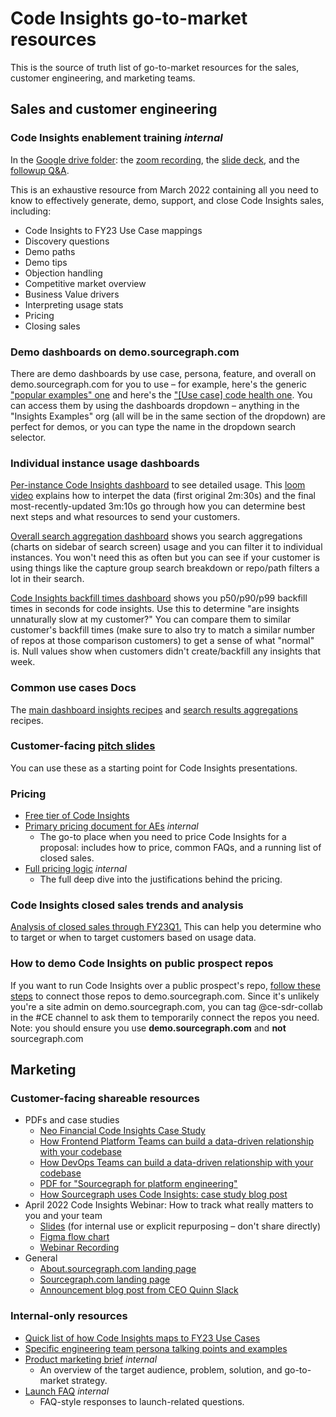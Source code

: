# Code Insights go-to-market resources

This is the source of truth list of go-to-market resources for the sales, customer engineering, and marketing teams.

## Sales and customer engineering

### Code Insights enablement training _internal_

In the [Google drive folder](https://drive.google.com/drive/folders/1vYwRVsK8IfmaLa7cDcctXydClsWmnAQE): the [zoom recording](https://drive.google.com/file/d/1B1RX_Vn1sWVcv6iZajcMlcYhw5jwMtjp/view), the [slide deck](https://docs.google.com/presentation/d/1feAl1na3R3A56c_WKvWddgZB_bhk69Qqq6GWr_ISYuM/edit#slide=id.g115ca1be0be_3_654), and the [followup Q&A](https://docs.google.com/document/d/1r22Q7D801c1W6sNB0UAXk_VFlG-BgFgxk0sByZ7hR2E/edit).

This is an exhaustive resource from March 2022 containing all you need to know to effectively generate, demo, support, and close Code Insights sales, including:

- Code Insights to FY23 Use Case mappings
- Discovery questions
- Demo paths
- Demo tips
- Objection handling
- Competitive market overview
- Business Value drivers
- Interpreting usage stats
- Pricing
- Closing sales

### Demo dashboards on demo.sourcegraph.com 

There are demo dashboards by use case, persona, feature, and overall on demo.sourcegraph.com for you to use – for example, here's the generic ["popular examples" one](https://demo.sourcegraph.com/insights/dashboards/ZGFzaGJvYXJkOnsiSWRUeXBlIjoiY3VzdG9tIiwiQXJnIjo3NDU0Nn0=) and here's the ["[Use case] code health one](https://demo.sourcegraph.com/insights/dashboards/ZGFzaGJvYXJkOnsiSWRUeXBlIjoiY3VzdG9tIiwiQXJnIjo3NDUzNn0=). You can access them by using the dashboards dropdown – anything in the "Insights Examples" org (all will be in the same section of the dropdown) are perfect for demos, or you can type the name in the dropdown search selector. 
### Individual instance usage dashboards

[Per-instance Code Insights dashboard](https://sourcegraph.looker.com/dashboards/208?Instance=Atlassian) to see detailed usage. This [loom video](https://drive.google.com/file/d/1MoAI2VSpw49lYJh2cUXTSnC2Ys_EdyTd/view?usp=sharing) explains how to interpet the data (first original 2m:30s) and the final most-recently-updated 3m:10s go through how you can determine best next steps and what resources to send your customers.

[Overall search aggregation dashboard](https://sourcegraph.looker.com/dashboards/370?Unique+Server+ID=) shows you search aggregations (charts on sidebar of search screen) usage and you can filter it to individual instances. You won't need this as often but you can see if your customer is using things like the capture group search breakdown or repo/path filters a lot in their search.

[Code Insights backfill times dashboard](https://sourcegraph.looker.com/dashboards/373) shows you p50/p90/p99 backfill times in seconds for code insights. Use this to determine "are insights unnaturally slow at my customer?" You can compare them to similar customer's backfill times (make sure to also try to match a similar number of repos at those comparison customers) to get a sense of what "normal" is. Null values show when customers didn't create/backfill any insights that week.

### Common use cases Docs

The [main dashboard insights recipes](https://docs.sourcegraph.com/code_insights/references/common_use_cases) and [search results aggregations](https://docs.sourcegraph.com/code_insights/references/search_aggregations_use_cases) recipes.

### Customer-facing [pitch slides](https://docs.google.com/presentation/d/1EXKLG_Bk7L95EvWmAWzE3XQs_eV5QASELG2Sgppd278/edit)

You can use these as a starting point for Code Insights presentations.

### Pricing

- [Free tier of Code Insights](https://docs.sourcegraph.com/code_insights/references/license#limited-access)
- [Primary pricing document for AEs](https://docs.google.com/document/d/11Y5ZDIT_nCwkobGzVgseM7vgmk5Hkt-4UZHvivHwN7A/edit#) _internal_
  - The go-to place when you need to price Code Insights for a proposal: includes how to price, common FAQs, and a running list of closed sales.
- [Full pricing logic](https://docs.google.com/document/d/1uItRIIzujoCCaZkDg73ZV8lguhux-D75zjqVr6zTnRI/edit#bookmark=id.i02vq75zxjxu) _internal_
  - The full deep dive into the justifications behind the pricing.

### Code Insights closed sales trends and analysis

[Analysis of closed sales through FY23Q1.](https://docs.google.com/presentation/d/1xEMucmt6E3hXl-k1bRp5nsfFyEVI1zqkFlVj-Fn4Jt8/edit#slide=id.g12fb793a505_0_36) This can help you determine who to target or when to target customers based on usage data.

### How to demo Code Insights on public prospect repos

If you want to run Code Insights over a public prospect's repo, [follow these steps](https://drive.google.com/file/d/1fOrEPLS91-4CTNwihOQi7w0Q_nOIEd0X/view?usp=sharing) to connect those repos to demo.sourcegraph.com. Since it's unlikely you're a site admin on demo.sourcegraph.com, you can tag @ce-sdr-collab in the #CE channel to ask them to temporarily connect the repos you need. Note: you should ensure you use **demo.sourcegraph.com** and **not** sourcegraph.com

## Marketing

### Customer-facing shareable resources

- PDFs and case studies
  - [Neo Financial Code Insights Case Study](https://about.sourcegraph.com/case-studies/neo-financial-improves-the-developer-experience-with-sourcegraph)
  - [How Frontend Platform Teams can build a data-driven relationship with your codebase](https://about.sourcegraph.com/guides/data-driven-relationships-with-codebases.pdf)
  - [How DevOps Teams can build a data-driven relationship with your codebase](https://about.sourcegraph.com/guides/devops-data-driven-relationships-with-codebases.pdf)
  - [PDF for "Sourcegraph for platform engineering"](https://sourcegraph.highspot.com/items/63a3491704ea61ab3909a530?lfrm=shp.0)
  - [How Sourcegraph uses Code Insights: case study blog post](https://about.sourcegraph.com/blog/migrating-to-css-modules-with-codemods-and-code-insights/)
- April 2022 Code Insights Webinar: How to track what really matters to you and your team
  - [Slides](https://docs.google.com/presentation/d/1d-A7HwARbLKOjreGXsQ5eA9W4oO7Qb_5LXaOw6k2Tic/edit#slide=id.p) (for internal use or explicit repurposing – don't share directly)
  - [Figma flow chart](https://www.figma.com/file/8U0dOvt368voozlCMvmvPA/Tracking-what-matters-in-your-code-webinar?node-id=5%3A44)
  - [Webinar Recording](https://drive.google.com/file/d/143csAoQZ2eQK1DaCNOekeV0MdqFX61tb/view?usp=sharing)
- General
  - [About.sourcegraph.com landing page](https://about.sourcegraph.com/code-insights/)
  - [Sourcegraph.com landing page](https://sourcegraph.com/insights)
  - [Announcement blog post from CEO Quinn Slack](https://about.sourcegraph.com/blog/announcing-code-insights/)

### Internal-only resources

- [Quick list of how Code Insights maps to FY23 Use Cases](https://docs.google.com/document/d/1NXR0eX9VseJGT_BfCata_WR-yP0VxPsyYIyrsTOuoPs/edit#heading=h.xern6pnzakek)
- [Specific engineering team persona talking points and examples](https://docs.google.com/document/d/1x95bRgTtt5CXdCQVOXG_JgJ8ut4totRzCAKderw2cxA/edit#)
- [Product marketing brief](https://docs.google.com/document/d/1KH91cjc9Y0BnEKdcsgeSyBqRLEQ5jA7uMA1br5mmZG4/edit) _internal_
  - An overview of the target audience, problem, solution, and go-to-market strategy.
- [Launch FAQ](https://docs.google.com/document/d/1Vb9M-92GzHJeMEHRJzASRTX_LXfFgBmUOLqKTRFTKI8/edit) _internal_
  - FAQ-style responses to launch-related questions.
